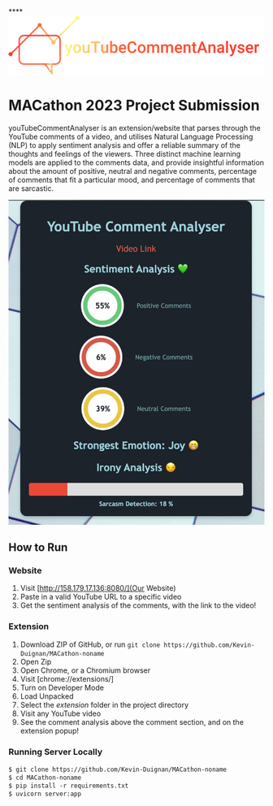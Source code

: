 \*\*\*\*![](assets/20230910_174550_logo.svg)

# MACathon 2023 Project Submission

youTubeCommentAnalyser is an extension/website that parses through the YouTube comments of a video, and utilises Natural Language Processing (NLP) to apply sentiment analysis and offer a reliable summary of the thoughts and feelings of the viewers. Three distinct machine learning models are applied to the comments data, and provide insightful information about the amount of positive, neutral and negative comments, percentage of comments that fit a particular mood, and percentage of comments that are sarcastic.

![](assets/20230910_180112_image.png)

## How to Run

### Website

1. Visit [http://158.179.17.136:8080/](Our Website)
2. Paste in a valid YouTube URL to a specific video
3. Get the sentiment analysis of the comments, with the link to the video!

### Extension

1. Download ZIP of GitHub, or run `git clone https://github.com/Kevin-Duignan/MACathon-noname`
2. Open Zip
3. Open Chrome, or a Chromium browser
4. Visit [chrome://extensions/]
5. Turn on Developer Mode
6. Load Unpacked
7. Select the _extension_ folder in the project directory
8. Visit any YouTube video
9. See the comment analysis above the comment section, and on the extension popup!

### Running Server Locally

```
$ git clone https://github.com/Kevin-Duignan/MACathon-noname
$ cd MACathon-noname
$ pip install -r requirements.txt
$ uvicorn server:app
```
